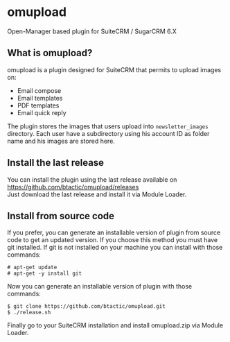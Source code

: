 # omupload
Open-Manager based plugin for SuiteCRM / SugarCRM 6.X

## What is omupload?
omupload is a plugin designed for SuiteCRM that permits to upload images on:
* Email compose
* Email templates
* PDF templates
* Email quick reply

The plugin stores the images that users upload into `newsletter_images` directory. Each user have a subdirectory using his account ID as folder name and his images are stored here.

## Install the last release
You can install the plugin using the last release available on https://github.com/btactic/omupload/releases  
Just download the last release and install it via Module Loader.

## Install from source code
If you prefer, you can generate an installable version of plugin from source code to get an updated version. If you choose this method you must have git installed. If git is not installed on your machine you can install with those commands:
```
# apt-get update
# apt-get -y install git
```
Now you can generate an installable version of plugin with those commands:
```
$ git clone https://github.com/btactic/omupload.git
$ ./release.sh
```
Finally go to your SuiteCRM installation and install omupload.zip via Module Loader.

